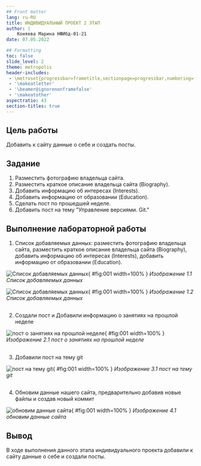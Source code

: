 ```yaml
---
## Front matter
lang: ru-RU
title: ИНДИВИДУАЛЬНЫЙ ПРОЕКТ 2 ЭТАП
author: |
    Коняева Марина НФИбд-01-21
date: 07.05.2022

## Formatting
toc: false
slide_level: 2
theme: metropolis
header-includes: 
 - \metroset{progressbar=frametitle,sectionpage=progressbar,numbering=fraction}
 - '\makeatletter'
 - '\beamer@ignorenonframefalse'
 - '\makeatother'
aspectratio: 43
section-titles: true
---
```


## Цель работы

Добавить к сайту данные о себе и создать посты.

## Задание

1. Разместить фотографию владельца сайта.
2. Разместить краткое описание владельца сайта (Biography).
3. Добавить информацию об интересах (Interests).
4. Добавить информацию от образовании (Education).
5. Сделать пост по прошедшей неделе.
6. Добавить пост на тему "Управление версиями. Git."

## Выполнение лабораторной работы

1. Список добавляемых данных: разместить фотографию владельца сайта, разместить краткое описание владельца сайта (Biography), добавить информацию об интересах (Interests), добавить информацию от образовании (Education).

![Список добавляемых данных](image/id2.1.png){ #fig:001 width=100% }
*Изображение 1.1 Список добавляемых данных*

![Список добавляемых данных](image/id2.2.png){ #fig:001 width=100% }
*Изображение 1.2 Список добавляемых данных*

##

2. Создали пост и Добавили информацию о занятиях на прошлой неделе

![пост о занятиях на прошлой неделе](image/id2.3.png){ #fig:001 width=100% }
*Изображение 2.1 пост о занятиях на прошлой неделе*

##

3. Добавили пост на тему git

![ пост на тему git](image/id2.4.png){ #fig:001 width=100% }
*Изображение 3.1  пост на тему git*

##

4. Обновим данные нашего сайта, предварительно добавив новые файлы и создав новый коммит

![обновим данные сайта](image/id2.5.png){ #fig:001 width=100% }
*Изображение 4.1  обновим данные сайта*

## Вывод

В ходе выполнения данного этапа индивидуального проекта добавили к сайту данные о себе и создали посты.